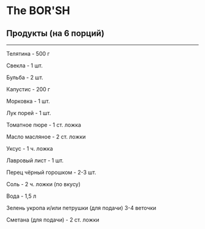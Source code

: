 # The BOR'SH
## Продукты (на 6 порций)
***
Телятина - 500 г

Свекла - 1 шт.

Бульба - 2 шт.

Капустис - 200 г

Морковка - 1 шт.

Лук порей - 1 шт.

Томатное пюре - 1 ст. ложка

Масло масляное - 2 ст. ложки

Уксус - 1 ч. ложка

Лавровый лист - 1 шт.

Перец чёрный горошком - 2-3 шт.

Соль - 2 ч. ложки (по вкусу)

Вода - 1,5 л

Зелень укропа и/или петрушки (для подачи) 
3-4 веточки

Сметана (для подачи) - 2 ст. ложки